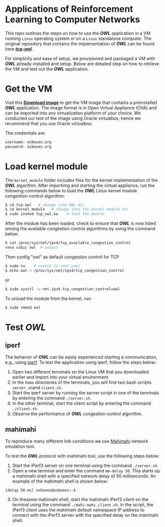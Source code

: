 # Applications of Reinforcement Learning to Computer Networks
This repo outlines the steps on how to use the _**OWL**_ application in a VM running ```Linux``` operating system or on a ```Linux``` standalone computer. The original repository that contains the implementation of  _**OWL**_ can be found here _**[tcp-owl](https://github.com/alessiosac/tcp-owl)**_.

For simplicity and ease of setup, we provisioned and packaged a VM with _**OWL**_ already installed and setup. Below are detailed step on how to retrieve the VM and test out the _**OWL**_ application.

# Get the VM
Visit this **[Download image](https://www.dropbox.com/t/NcbTEn25mcHNvEbn)** to get the VM image that contains a preinstalled _**OWL**_ application. The image format is in Open Virtual Appliance (OVA) and can be imported into any virtualization platform of your choice. We conducted our test of the image using Oracle virtualbox, hence we recommend that you use Oracle virtualbox.

The credentials are:
```bash
username: osboxes.org
password: osboxes.org
```

# Load kernel module

The `kernel_module` folder includes files for the kernel implementation of the _**OWL**_ algorithm.
After importimg and starting the virtual appliance, run the following commands below to load the _**OWL**_ Linux kernel module congestion control algorithm:

```bash
$ cd tcp-owl   # change into OWL dir
$ cd kernel_module   # change into the kernel module dir
$ sudo insmod tcp_owl.ko    # load the module
```

After the module has been loaded, check to ensure that _**OWL**_ is now listed among the available congestion control algorithms by using the command below:  

```bash
$ cat /proc/sys/net/ipv4/tcp_available_congestion_control
reno cubic owl  # output
```

Then config "owl" as default congestion control for TCP
```bash
$ sudo su    # switch to root user
$ echo owl > /proc/sys/net/ipv4/tcp_congestion_control
```

or
```bash
$ sudo sysctl -w net.ipv4.tcp_congestion_control=owl
```

To unload the module from the kernel, run:
```bash
$ sudo rmmod owl
```

# Test _**OWL**_

## iperf
The behavior of _**OWL**_ can be easily experienced starting a communication, e.g., using [iperf](https://iperf.fr/iperf-download.php). To test the application using iperf, follow the steps below:  

1. Open two different terminals on the Linux VM that you downloaded earlier and import into your virtual environment.  
2. In the ```home``` directories of the terminals, you will find two bash scripts ```server.sh```and ```client.sh```.
3. Start the iperf server by running the server script in one of the terminals by entering the command ```./server.sh```.
4. In the other terminal, start the client script by entering the command ```./client.sh```.
5. Observe the performance of _**OWL**_ congestion control algorithm.

## mahimahi
To reproduce many different link conditions we use [Mahimahi](http://mahimahi.mit.edu/) network emulation tool.  

To test the _**OWL**_ protocol with mahimahi tool, use the following steps below:

1. Start the iPerf3 server on one terminal using the command ```./server.sh```.
2. Open a new terminal and enter the command ```mm-delay 50```. This starts up a mahimahi shell with a specified network delay of 50 milliseconds. An example of the mahimahi shell is shown below:
```
[delay 50 ms] osboxes@osboxes:~$
```
3. On thesame mahimahi shell, start the mahimahi iPerf3 client on the terminal using the command ```./mahi-mahi_client.sh```. In the script, the iPerf3 client uses the mahimahi default namespace IP address to connect with the iPerf3 server with the specified delay on the mahimahi shell.
